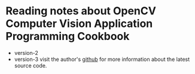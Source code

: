 # Reading notes about OpenCV Computer Vision Application Programming Cookbook

- version-2
- version-3
 visit the author's [github](https://github.com/laganiere/OpenCV3Cookbook) for more information about the latest source code.

